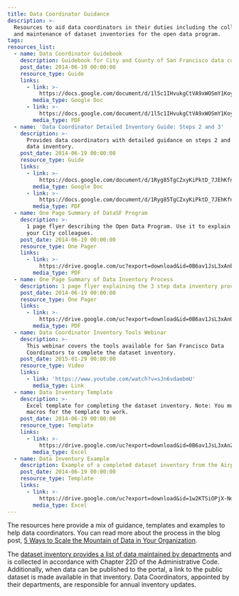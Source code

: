 ```yaml
---
title: Data Coordinator Guidance
description: >-
  Resources to aid data coordinators in their duties including the collection
  and maintenance of dataset inventories for the open data program.
tags:
resources_list:
  - name: Data Coordinator Guidebook
    description: Guidebook for City and County of San Francisco data coordinators.
    post_date: 2014-06-19 00:00:00
    resource_type: Guide
    links:
      - link: >-
          https://docs.google.com/document/d/1l5c1IHvukgCtVA9xWOSmY1Koy9fNXPps2UF6HY2OSeM/edit?usp=sharing
        media_type: Google Doc
      - link: >-
          https://docs.google.com/document/d/1l5c1IHvukgCtVA9xWOSmY1Koy9fNXPps2UF6HY2OSeM/export?format=pdf
        media_type: PDF
  - name: 'Data Coordinator Detailed Inventory Guide: Steps 2 and 3'
    description: >-
      Provides data coordinators with detailed guidance on steps 2 and 3 of the
      data inventory.
    post_date: 2014-06-19 00:00:00
    resource_type: Guide
    links:
      - link: >-
          https://docs.google.com/document/d/1Ryg85TgCZxyKiPktD_7JEhKfnyV4otA6OaP-msAYnIE/edit?usp=sharing
        media_type: Google Doc
      - link: >-
          https://docs.google.com/document/d/1Ryg85TgCZxyKiPktD_7JEhKfnyV4otA6OaP-msAYnIE/export?format=pdf
        media_type: PDF
  - name: One Page Summary of DataSF Program
    description: >-
      1 page flyer describing the Open Data Program. Use it to explain DataSF to
      your City colleagues.
    post_date: 2014-06-19 00:00:00
    resource_type: One Pager
    links:
      - link: >-
          https://drive.google.com/uc?export=download&id=0B6av1JsL3xAnbmF4TjdfWkNMRGs
        media_type: PDF
  - name: One Page Summary of Data Inventory Process
    description: 1 page flyer explaining the 3 step data inventory process.
    post_date: 2014-06-19 00:00:00
    resource_type: One Pager
    links:
      - link: >-
          https://drive.google.com/uc?export=download&id=0B6av1JsL3xAnU25abC1wSFhXOG8
        media_type: PDF
  - name: Data Coordinator Inventory Tools Webinar
    description: >-
      This webinar covers the tools available for San Francisco Data
      Coordinators to complete the dataset inventory.
    post_date: 2015-01-29 00:00:00
    resource_type: Video
    links:
      - link: 'https://www.youtube.com/watch?v=sJn6vdaebmU'
        media_type: Link
  - name: Data Inventory Template
    description: >-
      Excel template for completing the dataset inventory. Note: You must enable
      macros for the template to work.
    post_date: 2014-06-19 00:00:00
    resource_type: Template
    links:
      - link: >-
          https://drive.google.com/uc?export=download&id=0B6av1JsL3xAnZXVrcHlNeVF0N0E
        media_type: Excel
  - name: Data Inventory Example
    description: Example of a completed dataset inventory from the Airport.
    post_date: 2014-06-19 00:00:00
    resource_type: Template
    links:
      - link: >-
          https://drive.google.com/uc?export=download&id=1w2KTSiOPjX-Ndn80SMMf-RJ1Jp6ALD2T
        media_type: Excel
---
```


The resources here provide a mix of guidance, templates and examples to help data coordinators. You can read more about the process in the blog post, [5 Ways to Scale the Mountain of Data in Your Organization](/blog/5-ways-to-scale-mountain-of-data/).

The [dataset inventory provides a list of data maintained by departments](https://data.sfgov.org/City-Management-and-Ethics/Dataset-Inventory/y8fp-fbf5) and is collected in accordance with Chapter 22D of the Administrative Code. Additionally, when data can be published to the portal, a link to the public dataset is made available in that inventory. Data Coordinators, appointed by their departments, are responsible for annual inventory updates.